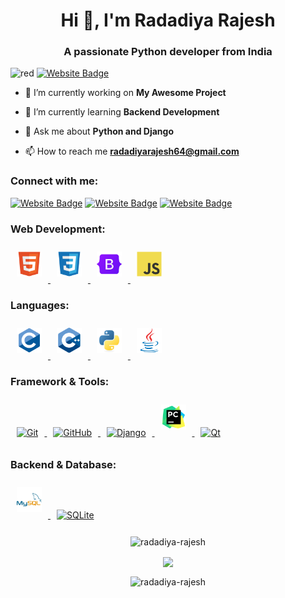 <h1 align="center">Hi 👋, I'm Radadiya Rajesh</h1>
<h3 align="center">A passionate Python developer from India</h3>

![red](https://komarev.com/ghpvc/?username=radadiya-rajesh&color=red) [![Website Badge](https://img.shields.io/badge/Website-Rajesh-red?style=flat&logo=Google-chrome&logoColor=white)](https://yourportfolio.vercel.app/)


- 🔭 I’m currently working on **My Awesome Project**

- 🌱 I’m currently learning **Backend Development**

- 💬 Ask me about **Python and Django**

- 📫 How to reach me **radadiyarajesh64@gmail.com**



<h3 align="left">Connect with me:</h3>
<div>

[![Website Badge](https://img.shields.io/badge/Radadiya_rajesh-white?style=flat&logo=LinkedIn&logoColor=blue)](https://www.linkedin.com/in/rajeshradadiya/) [![Website Badge](https://img.shields.io/badge/Radadiya_rajesh-white?style=flat&logo=Instagram&logoColor=red)](https://www.instagram.com/rajesh_9_1_/) [![Website Badge](https://img.shields.io/badge/Radadiya_rajesh-white?style=flat&logo=x&logoColor=blue)](https://x.com/Rajesh_9_1)

</div>

<h3 align="left">Web Development:</h3>
<a href="https://www.w3.org/html/" target="_blank">
    <img src="https://raw.githubusercontent.com/devicons/devicon/master/icons/html5/html5-original.svg" alt="HTML" width="40" height="40" style="margin: 10px;"/>
</a>
<a href="https://www.w3schools.com/css/" target="_blank">
    <img src="https://raw.githubusercontent.com/devicons/devicon/master/icons/css3/css3-original.svg" alt="CSS" width="40" height="40" style="margin: 10px;"/>
</a>
<a href="https://getbootstrap.com/" target="_blank">
    <img src="https://raw.githubusercontent.com/devicons/devicon/master/icons/bootstrap/bootstrap-original.svg" alt="Bootstrap" width="40" height="40" style="margin: 10px;"/>
</a>
<a href="https://developer.mozilla.org/en-US/docs/Web/JavaScript" target="_blank">
    <img src="https://raw.githubusercontent.com/devicons/devicon/master/icons/javascript/javascript-original.svg" alt="JavaScript" width="40" height="40" style="margin: 10px;"/>
</a>



<h3 align="left">Languages:</h3>
<a href="https://www.cprogramming.com/" target="_blank">
    <img src="https://raw.githubusercontent.com/devicons/devicon/master/icons/c/c-original.svg" alt="C" width="40" height="40" style="margin: 10px;"/>
</a>
<a href="https://isocpp.org/" target="_blank">
    <img src="https://raw.githubusercontent.com/devicons/devicon/master/icons/cplusplus/cplusplus-original.svg" alt="C++" width="40" height="40" style="margin: 10px;"/>
</a>
<a href="https://www.python.org/" target="_blank">
    <img src="https://raw.githubusercontent.com/devicons/devicon/master/icons/python/python-original.svg" alt="Python" width="40" height="40" style="margin: 10px;"/>
</a>
<a href="https://www.java.com" target="_blank">
    <img src="https://raw.githubusercontent.com/devicons/devicon/master/icons/java/java-original.svg" alt="Java" width="40" height="40" style="margin: 10px;"/>
</a>



<h3 align="left">Framework & Tools:</h3>
<a href="https://git-scm.com/" target="_blank">
    <img src="https://www.vectorlogo.zone/logos/git-scm/git-scm-icon.svg" alt="Git" width="40" height="40" style="margin: 10px;"/>
</a>
<a href="https://github.com/" target="_blank">
    <img src="https://www.vectorlogo.zone/logos/github/github-tile.svg" alt="GitHub" width="40" height="40" style="margin: 10px;"/>
</a>
<a href="https://www.djangoproject.com/" target="_blank">
    <img src="https://cdn.worldvectorlogo.com/logos/django.svg" alt="Django" width="40" height="40" style="margin: 10px;"/>
</a>
<a href="https://www.jetbrains.com/pycharm/" target="_blank">
    <img src="https://raw.githubusercontent.com/devicons/devicon/master/icons/pycharm/pycharm-original.svg" alt="PyCharm" width="40" height="40" style="margin: 10px;"/>
</a>
<a href="https://www.qt.io/product/qt-designer" target="_blank">
    <img src="https://cdn.worldvectorlogo.com/logos/qt.svg" alt="Qt" width="40" height="40" style="margin: 10px;"/>
</a>





<h3 align="left">Backend & Database:</h3>
<a href="https://www.mysql.com/" target="_blank">
    <img src="https://raw.githubusercontent.com/devicons/devicon/master/icons/mysql/mysql-original-wordmark.svg" alt="MySQL" width="40" height="40" style="margin: 10px;"/>
</a>
<a href="https://www.sqlite.org/index.html" target="_blank">
    <img src="https://www.vectorlogo.zone/logos/sqlite/sqlite-icon.svg" alt="SQLite" width="40" height="40" style="margin: 10px;"/>
</a>




<p align="center"><img align="center" src="https://github-readme-stats.vercel.app/api?username=radadiya-rajesh&show_icons=true&theme=dracula" alt="radadiya-rajesh" /></p>

<p align="center"><img align="center" src="https://github-readme-stats.vercel.app/api/top-langs/?username=radadiya-rajesh&layout=compact&theme=dracula&langs_count=10" /></p>

<p align="center"><img align="center" src="https://github-readme-streak-stats.herokuapp.com/?user=radadiya-rajesh&theme=radical" alt="radadiya-rajesh" /></p>


